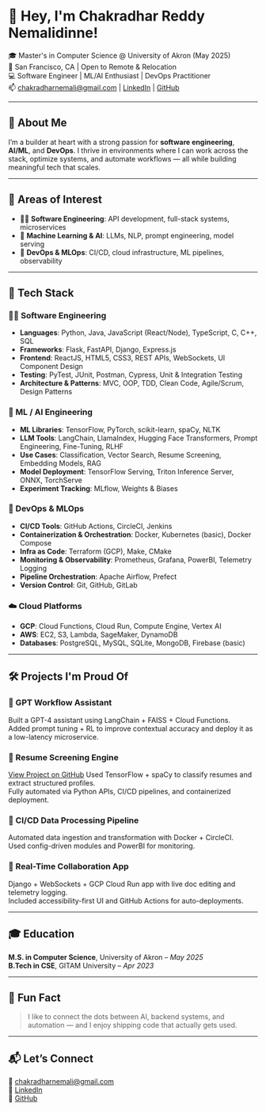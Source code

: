 # 👋 Hey, I'm Chakradhar Reddy Nemalidinne!

🎓 Master's in Computer Science @ University of Akron (May 2025)  
📍 San Francisco, CA | Open to Remote & Relocation  
💻 Software Engineer | ML/AI Enthusiast | DevOps Practitioner  
📫 chakradharnemali@gmail.com | [LinkedIn](https://linkedin.com/in/chakradhar-n) | [GitHub](https://github.com/Chakradhar6304)

---

## 🚀 About Me

I’m a builder at heart with a strong passion for **software engineering**, **AI/ML**, and **DevOps**. I thrive in environments where I can work across the stack, optimize systems, and automate workflows — all while building meaningful tech that scales.

---

## 🧠 Areas of Interest

- 🧑‍💻 **Software Engineering**: API development, full-stack systems, microservices
- 🤖 **Machine Learning & AI**: LLMs, NLP, prompt engineering, model serving
- 🔁 **DevOps & MLOps**: CI/CD, cloud infrastructure, ML pipelines, observability

---

## 🔧 Tech Stack

### 🧑‍💻 Software Engineering
- **Languages**: Python, Java, JavaScript (React/Node), TypeScript, C, C++, SQL
- **Frameworks**: Flask, FastAPI, Django, Express.js
- **Frontend**: ReactJS, HTML5, CSS3, REST APIs, WebSockets, UI Component Design
- **Testing**: PyTest, JUnit, Postman, Cypress, Unit & Integration Testing
- **Architecture & Patterns**: MVC, OOP, TDD, Clean Code, Agile/Scrum, Design Patterns

### 🤖 ML / AI Engineering
- **ML Libraries**: TensorFlow, PyTorch, scikit-learn, spaCy, NLTK
- **LLM Tools**: LangChain, LlamaIndex, Hugging Face Transformers, Prompt Engineering, Fine-Tuning, RLHF
- **Use Cases**: Classification, Vector Search, Resume Screening, Embedding Models, RAG
- **Model Deployment**: TensorFlow Serving, Triton Inference Server, ONNX, TorchServe
- **Experiment Tracking**: MLflow, Weights & Biases

### 🔁 DevOps & MLOps
- **CI/CD Tools**: GitHub Actions, CircleCI, Jenkins
- **Containerization & Orchestration**: Docker, Kubernetes (basic), Docker Compose
- **Infra as Code**: Terraform (GCP), Make, CMake
- **Monitoring & Observability**: Prometheus, Grafana, PowerBI, Telemetry Logging
- **Pipeline Orchestration**: Apache Airflow, Prefect
- **Version Control**: Git, GitHub, GitLab

### ☁️ Cloud Platforms
- **GCP**: Cloud Functions, Cloud Run, Compute Engine, Vertex AI
- **AWS**: EC2, S3, Lambda, SageMaker, DynamoDB
- **Databases**: PostgreSQL, MySQL, SQLite, MongoDB, Firebase (basic)

---

## 🛠️ Projects I'm Proud Of

### 🤖 GPT Workflow Assistant
Built a GPT-4 assistant using LangChain + FAISS + Cloud Functions.  
Added prompt tuning + RL to improve contextual accuracy and deploy it as a low-latency microservice.

### 📄 Resume Screening Engine
[View Project on GitHub](https://github.com/Chakradhar6304/ai-resume-matcher)
Used TensorFlow + spaCy to classify resumes and extract structured profiles.  
Fully automated via Python APIs, CI/CD pipelines, and containerized deployment.

### 🔁 CI/CD Data Processing Pipeline
Automated data ingestion and transformation with Docker + CircleCI.  
Used config-driven modules and PowerBI for monitoring.

### 🧾 Real-Time Collaboration App
Django + WebSockets + GCP Cloud Run app with live doc editing and telemetry logging.  
Included accessibility-first UI and GitHub Actions for auto-deployments.

---

## 🎓 Education

**M.S. in Computer Science**, University of Akron – *May 2025*  
**B.Tech in CSE**, GITAM University – *Apr 2023*

---

## 🧩 Fun Fact

> I like to connect the dots between AI, backend systems, and automation — and I enjoy shipping code that actually gets used.

---

## 📬 Let’s Connect

📧 chakradharnemali@gmail.com  
🔗 [LinkedIn](https://linkedin.com/in/chakradhar-n)  
🐙 [GitHub](https://github.com/Chakradhar6304)
